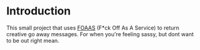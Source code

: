 # Introduction


This small project that uses [FOAAS](https://www.foaas.com/) (F*ck Off As A Service) to return creative go away messages. 
For when you're feeling sassy, but dont want to be out right mean. 

